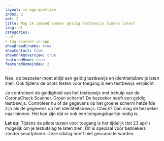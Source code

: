 ```yaml
---
layout: in-app-question
index: 2
set: 2
title: Mag ik iemand zonder geldig testbewijs binnen laten? 
lang: nl
categories:
- nl
- faq-scanner-in-app
showBreadCrumbs: true
showContact: true
showOnFAQoverview: true
featuredHome: true
featuredHomeIndex: 2
---
```

Nee, de bezoeker moet altijd een geldig testbewijs en identiteitsbewijs laten zien. Ook tijdens de pilots testen voor toegang is een testbewijs verplicht. 

Je controleert de geldigheid van het testbewijs met behulp van de CoronaCheck Scanner. Groen scherm? De bezoeker heeft een geldig testbewijs. Controleer nu of de gegevens op het groene scherm hetzelfde zijn als de gegevens op het identiteitsbewijs. Check? Dan mag de bezoeker naar binnen. Het kan zijn dat er ook een toegangskaartje nodig is. 

**Let op:** Tijdens de pilots testen voor toegang is het tijdelijk (tot 23 april) mogelijk om je testuitslag te laten zien. Dit is speciaal voor bezoekers zonder smartphone. Deze uitslag hoeft niet gescand te worden.
